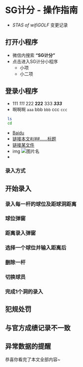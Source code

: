 # SG计分 - 操作指南
* *STAS of wifiGOLF*
变更记录

## 打开小程序
* 微信内搜索 **“SG计分”**
* 点击进入SG计分小程序
  - 小项
  - 小二项
## 登录小程序
* 111 *111* 222 **222** 333 ***333***
* 啊啊啊 `aaa` bbb ``bbb`` ccc ```ccc```
```bash
 ls
 cd
```
* [Baidu](https://baidu.com)
* [链接本文#/##……标题](#Third)
* [链接某文件](./test.md)
* img ![图片名](https://www.baidu.com/favicon.ico)
* 
### 录入方式
## 开始录入
### 录入每一杆的球位及距球洞距离
### 球位弹窗
### 距离录入弹窗
### 选择一个球位并输入距离后
### 删除一杆
### 切换球员
### 完成1个洞的录入
## 犯规处罚
## 与官方成绩记录不一致
## 异常数据的提醒
恭喜你看完了本文全部内容~
